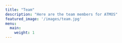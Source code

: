 ```yaml
---
title: "Team"
description: "Here are the team members for ATMOS"
featured_image: '/images/team.jpg'
menu:
  main:
    weight: 1
---
```

